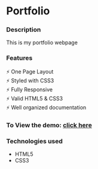 <h1>Portfolio</h1>

<h3>Description</h3>
<p> This is my  portfolio webpage<br>
    
<h3>Features</h3>
<p>
    ⚡️ One Page Layout <br>
    ⚡️ Styled with CSS3 <br>
    ⚡️ Fully Responsive <br>
    ⚡️ Valid HTML5 & CSS3 <br>
    ⚡️ Well organized documentation <br>
</p>


<h3>To View the demo: <a href="https://vjharan.github.io/portfolio/">click here</a></h3>

<h3>Technologies used</h3>
<ul>
    <li>HTML5</li>
    <li>CSS3</li>
</ul>

